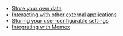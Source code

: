 - [Store your own data](/storex-hub/guides/storing-data/)
- [Interacting with other external applications](/storex-hub/guides/remote-apps/)
- [Storing your user-configurable settings](/storex-hub/guides/settings/)
- [Integrating with Memex](/storex-hub/guides/memex/)
